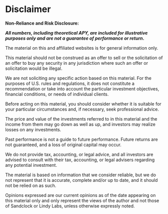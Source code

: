 # Disclaimer

**Non-Reliance and Risk Disclosure:**

_**All numbers, including theoretical APY, are included for illustrative purposes only and are not a guarantee of performance or return**_**.**

The material on this and affiliated websites is for general information only.

This material should not be construed as an offer to sell or the solicitation of an offer to buy any security in any jurisdiction where such an offer or solicitation would be illegal.

We are not soliciting any specific action based on this material. For the purposes of U.S. rules and regulations, it does not constitute a recommendation or take into account the particular investment objectives, financial conditions, or needs of individual clients.

Before acting on this material, you should consider whether it is suitable for your particular circumstances and, if necessary, seek professional advice.

The price and value of the investments referred to in this material and the income from them may go down as well as up, and investors may realize losses on any investments.

Past performance is not a guide to future performance. Future returns are not guaranteed, and a loss of original capital may occur.

We do not provide tax, accounting, or legal advice, and all investors are advised to consult with their tax, accounting, or legal advisers regarding any potential investment.

The material is based on information that we consider reliable, but we do not represent that it is accurate, complete and/or up to date, and it should not be relied on as such.

Opinions expressed are our current opinions as of the date appearing on this material only and only represent the views of the author and not those of Sandclock or Lindy Labs, unless otherwise expressly noted.
